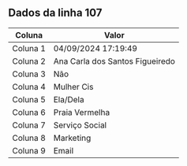 ## Dados da linha 107

| Coluna | Valor |
|--------|-------|
| Coluna 1 | 04/09/2024 17:19:49 |
| Coluna 2 | Ana Carla dos Santos Figueiredo |
| Coluna 3 | Não |
| Coluna 4 | Mulher Cis |
| Coluna 5 | Ela/Dela |
| Coluna 6 | Praia Vermelha |
| Coluna 7 | Serviço Social |
| Coluna 8 | Marketing |
| Coluna 9 | Email |
